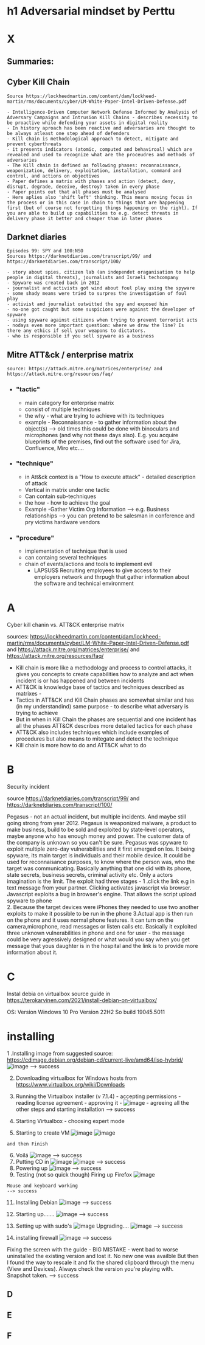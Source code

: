 # h1 Adversarial mindset by Perttu

# X

##  Summaries:
  
  ## Cyber Kill Chain
    
    Source https://lockheedmartin.com/content/dam/lockheed-martin/rms/documents/cyber/LM-White-Paper-Intel-Driven-Defense.pdf

    - Intelligence-Driven Computer Network Defense Informed by Analysis of Adversary Campaigns and Intrusion Kill Chains - describes necessity to be proactive while defending your assets in digital reality
    - In history aproach has been reactive and adversaries are thought to be always atleast one step ahead of defenders
    - Kill chain is methodological approach to detect, mitigate and prevent cyberthreats
    - it presents indicators (atomic, computed and behaviroal) which are revealed and used to recognize what are the proceudres and methods of adversaries
    - The Kill chain is defined as following phases: reconnaissance, weaponization, delivery, exploitation, installation, command and control, and actions on objectives
    - Paper defines a matrix with phases and action (detect, deny, disrupt, degrade, deceive, destroy) taken in every phase
    - Paper points out that all phases must be analysed
    - Here aplies also 'shift left' thinking. This means moving focus in the process or in this case in chain to things that are happening first (but of course not forgetting things happening on the right). If you are able to build up capabilities to e.g. detect threats in delivery phase it better and cheaper than in later phases
  
  ## Darknet diaries
    Episodes 99: SPY and 100:NSO
    Sources https://darknetdiaries.com/transcript/99/ and https://darknetdiaries.com/transcript/100/
    
    - story about spies, citizen lab (an independet oraganisation to help people in digital threats), journalists and Israeli techcompany
    - Spyware was created back in 2012
    - journalist and activists got wind about foul play using the spyware
    - some shady means were tried to surpres the investigation of foul play
    - activist and journalist outwitted the spy and exposed him
    - no-one got caught but some suspicions were against the developer of spyware
    - using spyware against citizens when trying to prevent terrorist acts - nodays even more important question: where we draw the line? Is there any ethics if sell your weapons to dictators.
    - who is responsible if you sell spyware as a business
  
  ## Mitre ATT&ck / enterprise matrix 
    source: https://attack.mitre.org/matrices/enterprise/ and https://attack.mitre.org/resources/faq/
  - ### "tactic"
    - main category for enterprise matrix
    - consist of multiple techniques
    - the why - what are trying to achieve with its techniques
    - example - Reconnaissance - to gather information about the object(s)
      --> old times this could be done with binoculars and microphones (and why not these days also). E.g. you acquire blueprints of the premises, find out the software used for Jira, Confluence, Miro etc....
  - ### "technique"
    - in Att&ck context is a "How to execute attack" - detailed description of attack
    - Vertical in matrix under one tactic
    - Can contain sub-techniques
    - the how - how to achieve the goal
    - Example -Gather Victim Org Information --> e.g. Business relationships
        --> you can pretend to be salesman in conference and pry victims hardware vendors    
  - ### "procedure"
    - implementation of technique that is used
    - can containg several techniques
    - chain of events/actions and tools to implement evil
      - LAPSUS$ Recruiting employees to give access to their employers network and thrpugh that gather information about the software and technical environment 
    
# A
Cyber kill chanin vs. ATT&CK enterprise matrix

sources: https://lockheedmartin.com/content/dam/lockheed-martin/rms/documents/cyber/LM-White-Paper-Intel-Driven-Defense.pdf and https://attack.mitre.org/matrices/enterprise/ and https://attack.mitre.org/resources/faq/

- Kill chain is more like a methodology and process to control attacks, it gives you concepts to create capabilities how to analyze and act when incident is or has happened and between incidents
- ATT&CK is knowledge base of tactics and techniques described as matrixes -
- Tactics in ATT&CK and Kill Chain phases are somewhat similar and has (in my understandind) same purpose - to describe what adversary is trying to achieve
- But in when in Kill Chain the phases are sequential and one incident has all the phases ATT&CK describes more detailed tactics for each phase
- ATT&CK also includes techniques which include examples of procedures but also means to mitegate and detect the technique
- Kill chain is more how to do and ATT&CK what to do

# B
Security incident

source https://darknetdiaries.com/transcript/99/ and https://darknetdiaries.com/transcript/100/

Pegasus - not an actual incident, but multiple incidents. And maybe still going strong from year 2012. Pegasus is weaponized malware, a product to make business, build to be sold and exploited by state-level operators, maybe anyone who has enough money and power. The customer data of the company is unknown so you can't be sure. Pegasus was spyware to exploit multiple zero-day vulnerabilities and it first emerged on Ios. It being spyware, its main target is individuals and their mobile device. It could be used for reconnaisance purposes, to know where the person was, who the target was communicating. Basically anything that one did with its phone, state secrets, business secrets, criminal activity etc. Only a actors imagination is the limit. 
The exploit had three stages - 
   1 .click the link e.g in text message from your partner. Clicking activates javascript via browser. Javascript exploits a bug in browser's engine. That allows the script upload spyware to phone  
   2. Because the target devices were iPhones they needed to use two another exploits to make it possible to be run in the phone
   3.Actual app is then run on the phone and it uses normal phone features. It can turn on the camera,microphone, read messages or listen calls etc.
   Basically it exploited three unknown vulnerabilities in phone and one for user - the message could be very agressively designed or what would you say when you get message that yous daughter is in the hospital and the link is to provide more information about it.

# C
Instal debia on virtualbox 
source guide in https://terokarvinen.com/2021/install-debian-on-virtualbox/

OS:
Version	Windows 10 Pro
Version	22H2
So build 19045.5011

# installing
  1 .Installing image from suggested source: https://cdimage.debian.org/debian-cd/current-live/amd64/iso-hybrid/
    ![image](https://github.com/user-attachments/assets/d9d927d5-d09b-46fd-8d19-03604eaaa2ee) --> success
  
  2. Downloading virtualbox for Windows hosts from https://www.virtualbox.org/wiki/Downloads
  
  3. Running the Virtualbox installer (v 7.1.4) - accepting permissions - reading license agreement - approving it - 
    ![image](https://github.com/user-attachments/assets/847cc586-9c78-4493-8ec5-959a5f2e737d) - agreeing all the other
    steps and starting installation --> success
  
  4. Starting Virtualbox - choosing expert mode 
  
  5. Starting to create VM 
    ![image](https://github.com/user-attachments/assets/34a8c1b2-de0a-43eb-83d6-b7b781da1294) 
    ![image](https://github.com/user-attachments/assets/85081707-5d0f-49d7-b4aa-7dd051bd6f56)
  
    and then Finish
  
  6. Voilá
    ![image](https://github.com/user-attachments/assets/6e1bfd75-b745-429c-8af7-f4f335a0cd08)
  --> success
  7. Putting CD in 
    ![image](https://github.com/user-attachments/assets/cae8d31d-bf95-4e78-ae2c-c265faf2e076)
    ![image](https://github.com/user-attachments/assets/8865ac77-92c1-4018-ab6c-ade3e88c366b)
  --> success
  8. Powering up
    ![image](https://github.com/user-attachments/assets/9215a249-89cd-4bfe-a160-01da00ade3a4)
  --> success
  9. Testing (not so quick though)
    Firing up Firefox
    ![image](https://github.com/user-attachments/assets/8b3a0759-5379-49e8-a42d-15e969df96c0)

    Mouse and keyboard working
    --> success
  11. Installing Debian
    ![image](https://github.com/user-attachments/assets/d402cea0-5275-49eb-addb-965735de227b)
    --> success
  12. Starting up.......
    ![image](https://github.com/user-attachments/assets/cc0ca68b-acba-4e6f-9688-a000342ba728)
    --> success
  13. Setting up with sudo's
    ![image](https://github.com/user-attachments/assets/f78deb0d-74bc-4af9-8018-9dfcd4c5da47)
          Upgrading....
    ![image](https://github.com/user-attachments/assets/87b51bbc-4485-43ab-8aba-c11e315ee421)
      --> success

  14. installing firewall
    ![image](https://github.com/user-attachments/assets/e48bf5ae-aa44-453e-bcb5-f8d91ac8c617)
    --> success

Fixing the screen with the guide - BIG MISTAKE - went bad to worse uninstalled the existing version and lost it. No new one was availble
But then I found the way to rescale it and fix the shared clipboard through the menu (View and Devices). Always check the version you're playing with.
Snapshot taken.
--> success

## D


## E


## F
